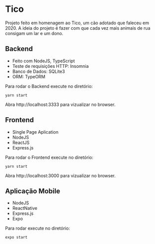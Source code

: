 # Tico
Projeto feito em homenagem ao Tico, um cão adotado que faleceu em 2020.
A ideia do projeto é fazer com que cada vez mais animais de rua consigam um lar e um dono. 

## Backend
- Feito com NodeJS, TypeScript
- Teste de requisições HTTP: Insomnia
- Banco de Dados: SQLite3
- ORM: TypeORM

Para rodar o Backend execute no diretório:

```
yarn start
```

Abra http://localhost:3333 para vizualizar no browser.

## Frontend
- Single Page Aplication
- NodeJS
- ReactJS
- Express.js

Para rodar o Frontend execute no diretório:

```
yarn start
```

Abra http://localhost:3000 para vizualizar no browser.

## Aplicação Mobile

- NodeJS
- ReactNative
- Express.js
- Expo

Para rodar execute no diretório:

```
expo start
```
